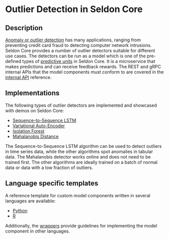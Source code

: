 # Outlier Detection in Seldon Core

## Description

[Anomaly or outlier detection](https://en.wikipedia.org/wiki/Anomaly_detection) has many applications, ranging from preventing credit card fraud to detecting computer network intrusions. Seldon Core provides a number of outlier detectors suitable for different use cases. The detectors can be run as a model which is one of the pre-defined types of [predictive units](../../docs/reference/seldon-deployment.md#proto-buffer-definition) in Seldon Core. It is a microservice that makes predictions and can receive feedback rewards. The REST and gRPC internal APIs that the model components must conform to are covered in the [internal API](../../docs/reference/internal-api.md#model) reference.


## Implementations

The following types of outlier detectors are implemented and showcased with demos on Seldon Core:
* [Sequence-to-Sequence LSTM](./seq2seq-lstm)
* [Variational Auto-Encoder](./vae)
* [Isolation Forest](./isolation-forest)
* [Mahalanobis Distance](./mahalanobis)

The Sequence-to-Sequence LSTM algorithm can be used to detect outliers in time series data, while the other algorithms spot anomalies in tabular data. The Mahalanobis detector works online and does not need to be trained first. The other algorithms are ideally trained on a batch of normal data or data with a low fraction of outliers.

## Language specific templates

A reference template for custom model components written in several languages are available:
* [Python](../../wrappers/s2i/python/test/model-template-app/MyModel.py)
* [R](../../wrappers/s2i/R/test/model-template-app/MyModel.R)

Additionally, the [wrappers](../../wrappers/s2i) provide guidelines for implementing the model component in other languages.
